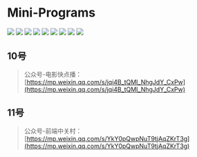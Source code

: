 # Mini-Programs
![](images/mp01.png)
![](images/mp02.png)
![](images/mp03.png)
![](images/mp04.png)
![](images/mp05.png)
![](images/mp06.png)
![](images/mp07.png)
![](images/mp08.png)
![](images/mp09.png)

## 10号
> 公众号-电影快点播：[https://mp.weixin.qq.com/s/jqi4B_tQMI_NhgJdY_CxPw](https://mp.weixin.qq.com/s/jqi4B_tQMI_NhgJdY_CxPw)

## 11号
> 公众号-前端中关村：[https://mp.weixin.qq.com/s/YkY0pQwpNuT9tjAqZKrT3g](https://mp.weixin.qq.com/s/YkY0pQwpNuT9tjAqZKrT3g)
